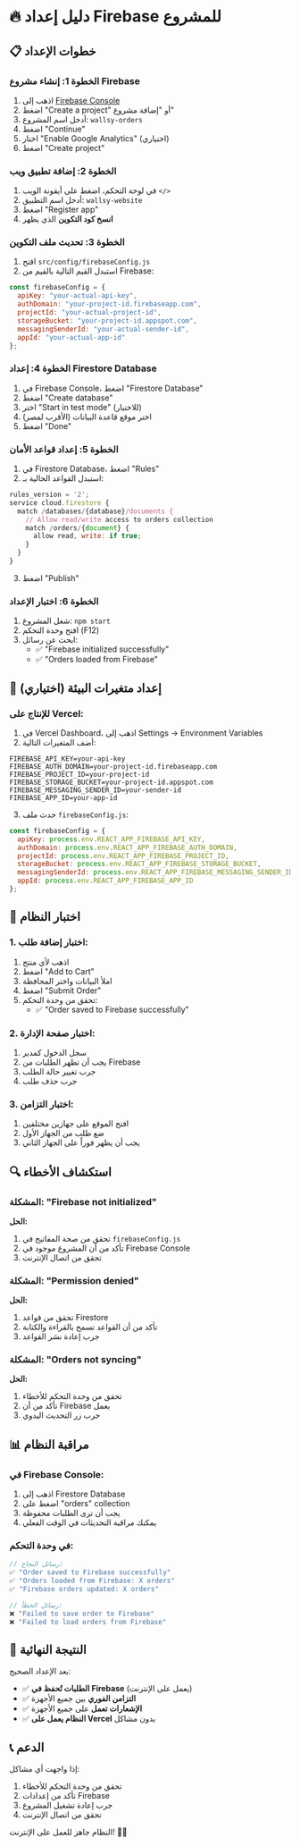 # 🔥 دليل إعداد Firebase للمشروع

## 📋 خطوات الإعداد

### **الخطوة 1: إنشاء مشروع Firebase**

1. اذهب إلى [Firebase Console](https://console.firebase.google.com/)
2. اضغط "Create a project" أو "إضافة مشروع"
3. أدخل اسم المشروع: `wallsy-orders`
4. اضغط "Continue"
5. اختار "Enable Google Analytics" (اختياري)
6. اضغط "Create project"

### **الخطوة 2: إضافة تطبيق ويب**

1. في لوحة التحكم، اضغط على أيقونة الويب `</>`
2. أدخل اسم التطبيق: `wallsy-website`
3. اضغط "Register app"
4. **انسخ كود التكوين** الذي يظهر

### **الخطوة 3: تحديث ملف التكوين**

1. افتح `src/config/firebaseConfig.js`
2. استبدل القيم التالية بالقيم من Firebase:

```javascript
const firebaseConfig = {
  apiKey: "your-actual-api-key",
  authDomain: "your-project-id.firebaseapp.com",
  projectId: "your-actual-project-id",
  storageBucket: "your-project-id.appspot.com",
  messagingSenderId: "your-actual-sender-id",
  appId: "your-actual-app-id"
};
```

### **الخطوة 4: إعداد Firestore Database**

1. في Firebase Console، اضغط "Firestore Database"
2. اضغط "Create database"
3. اختر "Start in test mode" (للاختبار)
4. اختر موقع قاعدة البيانات (الأقرب لمصر)
5. اضغط "Done"

### **الخطوة 5: إعداد قواعد الأمان**

1. في Firestore Database، اضغط "Rules"
2. استبدل القواعد الحالية بـ:

```javascript
rules_version = '2';
service cloud.firestore {
  match /databases/{database}/documents {
    // Allow read/write access to orders collection
    match /orders/{document} {
      allow read, write: if true;
    }
  }
}
```

3. اضغط "Publish"

### **الخطوة 6: اختبار الإعداد**

1. شغل المشروع: `npm start`
2. افتح وحدة التحكم (F12)
3. ابحث عن رسائل:
   - ✅ "Firebase initialized successfully"
   - ✅ "Orders loaded from Firebase"

## 🔧 إعداد متغيرات البيئة (اختياري)

### **للإنتاج على Vercel:**

1. في Vercel Dashboard، اذهب إلى Settings → Environment Variables
2. أضف المتغيرات التالية:

```
FIREBASE_API_KEY=your-api-key
FIREBASE_AUTH_DOMAIN=your-project-id.firebaseapp.com
FIREBASE_PROJECT_ID=your-project-id
FIREBASE_STORAGE_BUCKET=your-project-id.appspot.com
FIREBASE_MESSAGING_SENDER_ID=your-sender-id
FIREBASE_APP_ID=your-app-id
```

3. حدث ملف `firebaseConfig.js`:

```javascript
const firebaseConfig = {
  apiKey: process.env.REACT_APP_FIREBASE_API_KEY,
  authDomain: process.env.REACT_APP_FIREBASE_AUTH_DOMAIN,
  projectId: process.env.REACT_APP_FIREBASE_PROJECT_ID,
  storageBucket: process.env.REACT_APP_FIREBASE_STORAGE_BUCKET,
  messagingSenderId: process.env.REACT_APP_FIREBASE_MESSAGING_SENDER_ID,
  appId: process.env.REACT_APP_FIREBASE_APP_ID
};
```

## 🧪 اختبار النظام

### **1. اختبار إضافة طلب:**
1. اذهب لأي منتج
2. اضغط "Add to Cart"
3. املأ البيانات واختر المحافظة
4. اضغط "Submit Order"
5. تحقق من وحدة التحكم:
   - ✅ "Order saved to Firebase successfully"

### **2. اختبار صفحة الإدارة:**
1. سجل الدخول كمدير
2. يجب أن تظهر الطلبات من Firebase
3. جرب تغيير حالة الطلب
4. جرب حذف طلب

### **3. اختبار التزامن:**
1. افتح الموقع على جهازين مختلفين
2. ضع طلب من الجهاز الأول
3. يجب أن يظهر فوراً على الجهاز الثاني

## 🔍 استكشاف الأخطاء

### **المشكلة: "Firebase not initialized"**
**الحل:**
1. تحقق من صحة المفاتيح في `firebaseConfig.js`
2. تأكد من أن المشروع موجود في Firebase Console
3. تحقق من اتصال الإنترنت

### **المشكلة: "Permission denied"**
**الحل:**
1. تحقق من قواعد Firestore
2. تأكد من أن القواعد تسمح بالقراءة والكتابة
3. جرب إعادة نشر القواعد

### **المشكلة: "Orders not syncing"**
**الحل:**
1. تحقق من وحدة التحكم للأخطاء
2. تأكد من أن Firebase يعمل
3. جرب زر التحديث اليدوي

## 📊 مراقبة النظام

### **في Firebase Console:**
1. اذهب إلى Firestore Database
2. اضغط على "orders" collection
3. يجب أن ترى الطلبات محفوظة
4. يمكنك مراقبة التحديثات في الوقت الفعلي

### **في وحدة التحكم:**
```javascript
// رسائل النجاح:
✅ "Order saved to Firebase successfully"
✅ "Orders loaded from Firebase: X orders"
✅ "Firebase orders updated: X orders"

// رسائل الخطأ:
❌ "Failed to save order to Firebase"
❌ "Failed to load orders from Firebase"
```

## 🚀 النتيجة النهائية

بعد الإعداد الصحيح:
- ✅ **الطلبات تُحفظ في Firebase** (يعمل على الإنترنت)
- ✅ **التزامن الفوري** بين جميع الأجهزة
- ✅ **الإشعارات تعمل** على جميع الأجهزة
- ✅ **النظام يعمل على Vercel** بدون مشاكل

## 📞 الدعم

إذا واجهت أي مشاكل:
1. تحقق من وحدة التحكم للأخطاء
2. تأكد من إعدادات Firebase
3. جرب إعادة تشغيل المشروع
4. تحقق من اتصال الإنترنت

النظام جاهز للعمل على الإنترنت! 🚀✨

